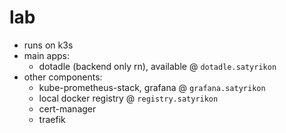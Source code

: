 # lab

* runs on k3s
* main apps: 
    * dotadle (backend only rn), available @ `dotadle.satyrikon`
* other components: 
    * kube-prometheus-stack, grafana @ `grafana.satyrikon`
    * local docker registry @ `registry.satyrikon`
    * cert-manager
    * traefik
